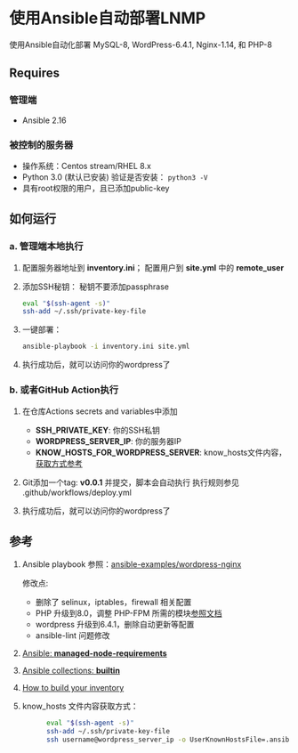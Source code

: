 
# 使用Ansible自动部署LNMP

使用Ansible自动化部署 MySQL-8, WordPress-6.4.1, Nginx-1.14, 和 PHP-8

## Requires

### 管理端

- Ansible 2.16

### 被控制的服务器

- 操作系统：Centos stream/RHEL 8.x
- Python 3.0 (默认已安装) 验证是否安装： `python3 -V`
- 具有root权限的用户，且已添加public-key

## 如何运行

### a. 管理端本地执行

1. 配置服务器地址到 **inventory.ini**； 配置用户到 **site.yml** 中的 **remote_user**

2. 添加SSH秘钥：
      秘钥不要添加passphrase

      ```bash
      eval "$(ssh-agent -s)"
      ssh-add ~/.ssh/private-key-file
      ```

3. 一键部署：

      ```bash
      ansible-playbook -i inventory.ini site.yml
      ```

4. 执行成功后，就可以访问你的wordpress了

### b. 或者GitHub Action执行

 1. 在仓库Actions secrets and variables中添加
      + **SSH_PRIVATE_KEY**: 你的SSH私钥
      + **WORDPRESS_SERVER_IP**: 你的服务器IP
      + **KNOW_HOSTS_FOR_WORDPRESS_SERVER**: know_hosts文件内容，[获取方式参考](#参考)

 2. Git添加一个tag: **v0.0.1** 并提交，脚本会自动执行
      执行规则参见 .github/workflows/deploy.yml

 3. 执行成功后，就可以访问你的wordpress了

## 参考

  1. Ansible playbook 参照：[ansible-examples/wordpress-nginx](https://github.com/ansible/ansible-examples/tree/master/wordpress-nginx)

      修改点:

      + 删除了 selinux，iptables，firewall 相关配置
      + PHP 升级到8.0，调整 PHP-FPM 所需的模块[参照文档](https://cloud.tencent.com/document/product/213/49304)
      + wordpress 升级到6.4.1，删除自动更新等配置
      + ansible-lint 问题修改

  2. [Ansible: **managed-node-requirements**](https://docs.ansible.com/ansible/latest/installation_guide/intro_installation.html#managed-node-requirements)

  3. [Ansible collections: **builtin**](<https://docs.ansible.com/ansible/latest/collections/ansible/builtin/index.html>)

  4. [How to build your inventory](https://docs.ansible.com/ansible/latest/inventory_guide/intro_inventory.html#how-to-build-your-inventory)

  5. know_hosts 文件内容获取方式：

      ```bash
            eval "$(ssh-agent -s)"
            ssh-add ~/.ssh/private-key-file
            ssh username@wordpress_server_ip -o UserKnownHostsFile=.ansible_known_hosts
      ```
